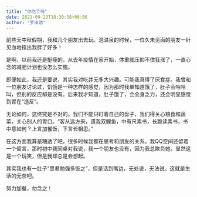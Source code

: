 ```yaml
---
title: "你吃了吗"
date: 2021-09-23T18:30:58+08:00
author: "罗泽勋"
---
```


前些天中秋假期，我和几个朋友出去玩。泡温泉的时候，一位久未见面的朋友一针见血地指出我胖了好多！

是啊，以前我还是挺瘦的，从去年疫情在家开始，体重就压抑不住狂涨了，一直心念的减肥计划也没怎么实施。

即便如此，我还是要说，其实我对吃并无多大兴趣。可能我真得了厌食症。我曾和一位朋友讨论过，饥饿是一种怎样的感觉，因为那时我单知道饿了，肚子会咕咕叫，但别的反应却是没有。后来我才知道，肚子饿了，会全身乏力，还会明显感觉到胃在“造反”。

无论如何，这终究是不对的。我们不能只盯着自己的盘子，我们得关心粮食和蔬菜，关心别人的胃口。“客从远方来，遗我双鲤鱼，中有尺素书，长跪读素书，书中意如何？上言加餐饭，下言长相思。”

在这方面我算是糟透了吧，很多时候我都在思考和朋友的关系。我QQ空间还留着一个留言，那时初中我同桌对我说，我一个朋友也没有，因为我总欺负她。显然这是一个玩笑，但是我却总是会想起。

其实我也有一肚子“愿君勉强多饭之”，但是话到嘴边，无处说，无法说。这就是生活的无奈吧。

努力加餐，勿念之！
